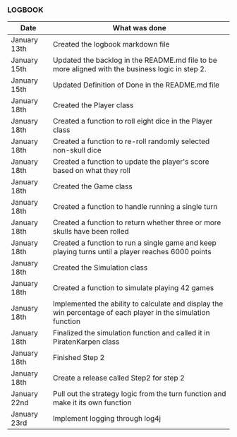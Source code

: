 ### LOGBOOK

| Date           | What was done                                                                                                 |
|----------------|---------------------------------------------------------------------------------------------------------------|
| January 13th   | Created the logbook markdown file                                                                             |
| January 15th   | Updated the backlog in the README.md file to be more aligned with the business logic in step 2.               |
| January 15th   | Updated Definition of Done in the README.md file                                                              |
| January 18th   | Created the Player class                                                                                      |
| January 18th   | Created a function to roll eight dice in the Player class                                                     |
| January 18th   | Created a function to re-roll randomly selected non-skull dice                                                |
| January 18th   | Created a function to update the player's score based on what they roll                                       |
| January 18th   | Created the Game class                                                                                        |
| January 18th   | Created a function to handle running a single turn                                                            |
| January 18th   | Created a function to return whether three or more skulls have been rolled                                    | 
| January 18th   | Created a function to run a single game and keep playing turns until a player reaches 6000 points             |
| January 18th   | Created the Simulation class                                                                                  |
| January 18th   | Created a function to simulate playing 42 games                                                               |
| January 18th   | Implemented the ability to calculate and display the win percentage of each player in the simulation function |
| January 18th   | Finalized the simulation function and called it in PiratenKarpen class                                        |
| January 18th   | Finished Step 2                                                                                               |
| January 18th   | Create a release called Step2 for step 2                                                                      |
| January 22nd   | Pull out the strategy logic from the turn function and make it its own function                               |
| January 23rd   | Implement logging through log4j                                                                               | 
